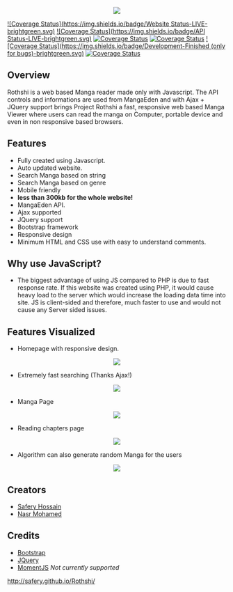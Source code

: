 <p align="center">
<a name="top" href="http://safery.github.io/Rothshi/"><img src="http://i.imgur.com/JiADAhQ.png"></a>
</p>

[![Coverage Status](https://img.shields.io/badge/Website Status-LIVE-brightgreen.svg)](#)
[![Coverage Status](https://img.shields.io/badge/API Status-LIVE-brightgreen.svg)](#)
[![Coverage Status](https://img.shields.io/badge/Manga-19695%2B-green.svg)](#)
[![Coverage Status](https://img.shields.io/badge/Version-1.0%20--%20Released-brightgreen.svg)](#)
[![Coverage Status](https://img.shields.io/badge/Development-Finished (only for bugs)-brightgreen.svg)](#)
[![Coverage Status](https://img.shields.io/badge/PHP-False-red.svg)](#)

## Overview

Rothshi is a web based Manga reader made only with Javascript. The API controls and informations are used from MangaEden and with Ajax + JQuery support brings Project Rothshi a fast, responsive web based Manga Viewer where users can read the manga on Computer, portable device and even in non responsive based browsers.

## Features
- Fully created using Javascript.
- Auto updated website.
- Search Manga based on string
- Search Manga based on genre
- Mobile friendly
- <b>less than 300kb for the whole website!</b>
- MangaEden API.
- Ajax supported
- JQuery support
- Bootstrap framework
- Responsive design
- Minimum HTML and CSS use with easy to understand comments.

## Why use JavaScript?
- The biggest advantage of using JS compared to PHP is due to fast response rate. If this website was created using PHP, it would cause heavy load to the server which would increase the loading data time into site. JS is client-sided and therefore, much faster to use and would not cause any Server sided issues.

## Features Visualized
- Homepage with responsive design.
<p align="center">
<a name="top" href="http://safery.github.io/Rothshi/"><img src="http://i.imgur.com/u1f2PLH.jpg"></a>
</p>

- Extremely fast searching (Thanks Ajax!)
<p align="center">
<a name="top" href="http://safery.github.io/Rothshi/"><img src="http://i.imgur.com/7A5l8SN.jpg"></a>
</p>

- Manga Page
<p align="center">
<a name="top" href="http://safery.github.io/Rothshi/"><img src="http://i.imgur.com/L1Sges3.png"></a>
</p>

- Reading chapters page
<p align="center">
<a name="top" href="http://safery.github.io/Rothshi/"><img src="http://i.imgur.com/YUtqD9u.png"></a>
</p>

- Algorithm can also generate random Manga for the users
<p align="center">
<a name="top" href="http://safery.github.io/Rothshi/"><img src="http://i.imgur.com/qSTLFDT.jpg"></a>
</p>

## Creators
- [Safery Hossain](https://github.com/Safery)
- [Nasr Mohamed](https://github.com/fukouda)

## Credits
- [Bootstrap](https://github.com/twbs/bootstrap)
- [JQuery](https://github.com/jquery/jquery)
- [MomentJS](https://github.com/moment/moment) *Not currently supported*

http://safery.github.io/Rothshi/
